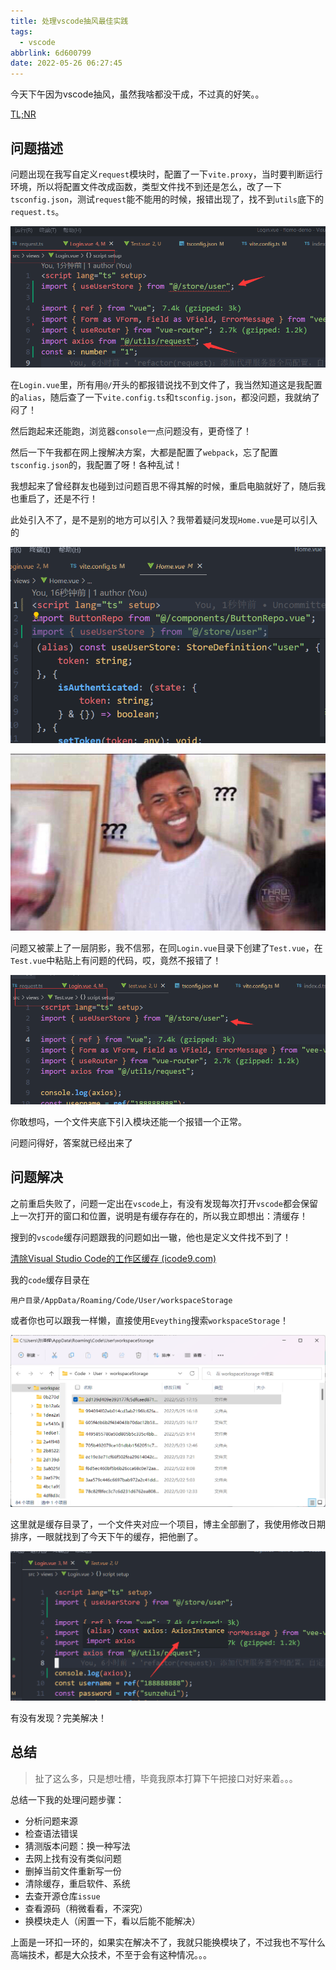 ```yaml
---
title: 处理vscode抽风最佳实践
tags:
  - vscode
abbrlink: 6d600799
date: 2022-05-26 06:27:45
---
```

今天下午因为vscode抽风，虽然我啥都没干成，不过真的好笑。。

<!--more-->

[TL;NR](#问题解决)



## 问题描述

问题出现在我写自定义`request`模块时，配置了一下`vite.proxy`，当时要判断运行环境，所以将配置文件改成函数，类型文件找不到还是怎么，改了一下`tsconfig.json`，测试`request`能不能用的时候，报错出现了，找不到`utils`底下的`request.ts`。

![image-20220525173827068](处理vscode抽风最佳实践/image-20220525173827068.png)

在`Login.vue`里，所有用`@/`开头的都报错说找不到文件了，我当然知道这是我配置的`alias`，随后查了一下`vite.config.ts`和`tsconfig.json`，都没问题，我就纳了闷了！

然后跑起来还能跑，浏览器`console`一点问题没有，更奇怪了！

然后一下午我都在网上搜解决方案，大都是配置了`webpack`，忘了配置`tsconfig.json`的，我配置了呀！各种乱试！

我想起来了曾经群友也碰到过问题百思不得其解的时候，重启电脑就好了，随后我也重启了，还是不行！

此处引入不了，是不是别的地方可以引入？我带着疑问发现`Home.vue`是可以引入的

![image-20220526055801170](处理vscode抽风最佳实践/image-20220526055801170.png)

![黑人问号](处理vscode抽风最佳实践/wenhao1.jpg)

问题又被蒙上了一层阴影，我不信邪，在同`Login.vue`目录下创建了`Test.vue`，在`Test.vue`中粘贴上有问题的代码，哎，竟然不报错了！

![img](处理vscode抽风最佳实践/]0}1EIAUXGQQI[K]9$PF.png)

你敢想吗，一个文件夹底下引入模块还能一个报错一个正常。

问题问得好，答案就已经出来了

## 问题解决

之前重启失败了，问题一定出在`vscode`上，有没有发现每次打开`vscode`都会保留上一次打开的窗口和位置，说明是有缓存存在的，所以我立即想出：清缓存！

搜到的`vscode`缓存问题跟我的问题如出一辙，他也是定义文件找不到了！

[清除Visual Studio Code的工作区缓存 (icode9.com)](https://www.icode9.com/content-4-903418.html)

我的`code`缓存目录在

`用户目录/AppData/Roaming/Code/User/workspaceStorage`

或者你也可以跟我一样懒，直接使用`Eveything`搜索`workspaceStorage`！

![img](处理vscode抽风最佳实践/[83AM9@}@A0SZ_QWBK]PUY8-16535165906472.png)

这里就是缓存目录了，一个文件夹对应一个项目，博主全部删了，我使用修改日期排序，一眼就找到了今天下午的缓存，把他删了。

![QQ图片20220526061032](处理vscode抽风最佳实践/QQ图片20220526061032.png)

有没有发现？完美解决！





## 总结

> 扯了这么多，只是想吐槽，毕竟我原本打算下午把接口对好来着。。。

总结一下我的处理问题步骤：

- 分析问题来源
- 检查语法错误
- 猜测版本问题：换一种写法
- 去网上找有没有类似问题
- 删掉当前文件重新写一份
- 清除缓存，重启软件、系统
- 去查开源仓库`issue`
- 查看源码（稍微看看，不深究）
- 换模块走人（闲置一下，看以后能不能解决）

上面是一环扣一环的，如果实在解决不了，我就只能换模块了，不过我也不写什么高端技术，都是大众技术，不至于会有这种情况。。。